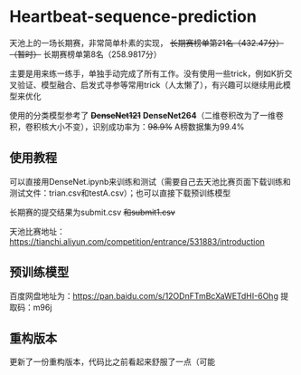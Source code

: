 # Heartbeat-sequence-prediction
天池上的一场长期赛，非常简单朴素的实现， ~~长期赛榜单第21名（432.47分）（暂时）~~ 长期赛榜单第8名（258.9817分）

主要是用来练一练手，单独手动完成了所有工作。没有使用一些trick，例如K折交叉验证、模型融合、启发式寻参等常用trick（人太懒了），有兴趣可以继续用此模型来优化

使用的分类模型参考了 ~~**DenseNet121**~~   **DenseNet264**（二维卷积改为了一维卷积，卷积核大小不变），识别成功率为：~~98.9%~~ A榜数据集为99.4%

## 使用教程

可以直接用DenseNet.ipynb来训练和测试（需要自己去天池比赛页面下载训练和测试文件：trian.csv和testA.csv）；也可以直接下载预训练模型

长期赛的提交结果为submit.csv ~~和submit1.csv~~

天池比赛地址：https://tianchi.aliyun.com/competition/entrance/531883/introduction

## 预训练模型

百度网盘地址为：https://pan.baidu.com/s/12ODnFTmBcXaWETdHI-6Ohg 
提取码：m96j 

## 重构版本

更新了一份重构版本，代码比之前看起来舒服了一点（可能
